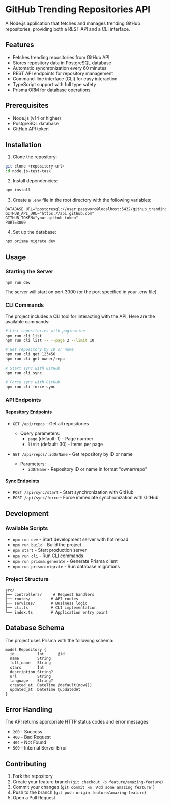 # GitHub Trending Repositories API

A Node.js application that fetches and manages trending GitHub repositories, providing both a REST API and a CLI interface.

## Features

- Fetches trending repositories from GitHub API
- Stores repository data in PostgreSQL database
- Automatic synchronization every 60 minutes
- REST API endpoints for repository management
- Command-line interface (CLI) for easy interaction
- TypeScript support with full type safety
- Prisma ORM for database operations

## Prerequisites

- Node.js (v14 or higher)
- PostgreSQL database
- GitHub API token

## Installation

1. Clone the repository:
```bash
git clone <repository-url>
cd node.js-test-task
```

2. Install dependencies:
```bash
npm install
```

3. Create a `.env` file in the root directory with the following variables:
```env
DATABASE_URL="postgresql://user:password@localhost:5432/github_trending"
GITHUB_API_URL="https://api.github.com"
GITHUB_TOKEN="your-github-token"
PORT=3000
```

4. Set up the database:
```bash
npx prisma migrate dev
```

## Usage

### Starting the Server

```bash
npm run dev
```

The server will start on port 3000 (or the port specified in your .env file).

### CLI Commands

The project includes a CLI tool for interacting with the API. Here are the available commands:

```bash
# List repositories with pagination
npm run cli list
npm run cli list -- --page 2 --limit 10

# Get repository by ID or name
npm run cli get 123456
npm run cli get owner/repo

# Start sync with GitHub
npm run cli sync

# Force sync with GitHub
npm run cli force-sync
```

### API Endpoints

#### Repository Endpoints

- `GET /api/repos` - Get all repositories
  - Query parameters:
    - `page` (default: 1) - Page number
    - `limit` (default: 30) - Items per page

- `GET /api/repos/:idOrName` - Get repository by ID or name
  - Parameters:
    - `idOrName` - Repository ID or name in format "owner/repo"

#### Sync Endpoints

- `POST /api/sync/start` - Start synchronization with GitHub
- `POST /api/sync/force` - Force immediate synchronization with GitHub

## Development

### Available Scripts

- `npm run dev` - Start development server with hot reload
- `npm run build` - Build the project
- `npm start` - Start production server
- `npm run cli` - Run CLI commands
- `npm run prisma:generate` - Generate Prisma client
- `npm run prisma:migrate` - Run database migrations

### Project Structure

```
src/
├── controllers/     # Request handlers
├── routes/         # API routes
├── services/       # Business logic
├── cli.ts          # CLI implementation
└── index.ts        # Application entry point
```

## Database Schema

The project uses Prisma with the following schema:

```prisma
model Repository {
  id          Int      @id
  name        String
  full_name   String
  stars       Int
  description String?
  url         String
  language    String?
  created_at  DateTime @default(now())
  updated_at  DateTime @updatedAt
}
```

## Error Handling

The API returns appropriate HTTP status codes and error messages:

- `200` - Success
- `400` - Bad Request
- `404` - Not Found
- `500` - Internal Server Error

## Contributing

1. Fork the repository
2. Create your feature branch (`git checkout -b feature/amazing-feature`)
3. Commit your changes (`git commit -m 'Add some amazing feature'`)
4. Push to the branch (`git push origin feature/amazing-feature`)
5. Open a Pull Request